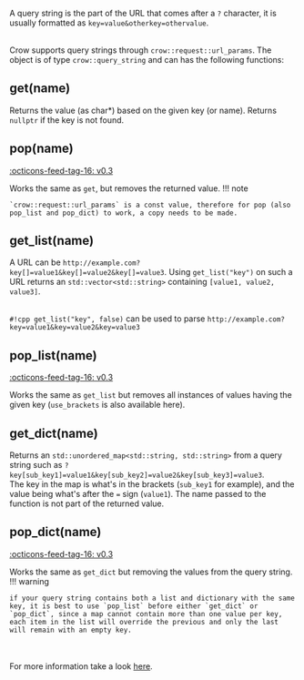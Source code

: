 A query string is the part of the URL that comes after a `?` character, it is usually formatted as `key=value&otherkey=othervalue`.
<br><br>

Crow supports query strings through `crow::request::url_params`. The object is of type `crow::query_string` and can has the following functions:<br>

## get(name)
Returns the value (as char*) based on the given key (or name). Returns `nullptr` if the key is not found.
## pop(name)
<span class="tag">[:octicons-feed-tag-16: v0.3](https://github.com/CrowCpp/Crow/releases/v0.3)</span>


Works the same as `get`, but removes the returned value.
!!! note

    `crow::request::url_params` is a const value, therefore for pop (also pop_list and pop_dict) to work, a copy needs to be made.

## get_list(name)
A URL can be `http://example.com?key[]=value1&key[]=value2&key[]=value3`. Using `get_list("key")` on such a URL returns an `std::vector<std::string>` containing `[value1, value2, value3]`.<br><br>

`#!cpp get_list("key", false)` can be used to parse `http://example.com?key=value1&key=value2&key=value3`
## pop_list(name)
<span class="tag">[:octicons-feed-tag-16: v0.3](https://github.com/CrowCpp/Crow/releases/v0.3)</span>


Works the same as `get_list` but removes all instances of values having the given key (`use_brackets` is also available here).
## get_dict(name)
Returns an `std::unordered_map<std::string, std::string>` from a query string such as `?key[sub_key1]=value1&key[sub_key2]=value2&key[sub_key3]=value3`.<br>
The key in the map is what's in the brackets (`sub_key1` for example), and the value being what's after the `=` sign (`value1`). The name passed to the function is not part of the returned value.
## pop_dict(name)
<span class="tag">[:octicons-feed-tag-16: v0.3](https://github.com/CrowCpp/Crow/releases/v0.3)</span>


Works the same as `get_dict` but removing the values from the query string.
!!! warning

    if your query string contains both a list and dictionary with the same key, it is best to use `pop_list` before either `get_dict` or `pop_dict`, since a map cannot contain more than one value per key, each item in the list will override the previous and only the last will remain with an empty key.

<br><br>
For more information take a look [here](../reference/classcrow_1_1query__string.html).
